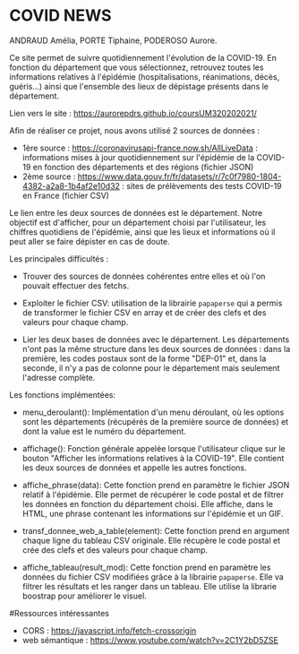 # COVID NEWS

ANDRAUD Amélia, PORTE Tiphaine, PODEROSO Aurore.

Ce site permet de suivre quotidiennement l'évolution de la COVID-19. En fonction du département que vous sélectionnez, retrouvez toutes les informations relatives à l'épidémie (hospitalisations, réanimations, décès, guéris...) ainsi que l'ensemble des lieux de dépistage présents dans le département.

Lien vers le site : https://aurorepdrs.github.io/coursUM320202021/


Afin de réaliser ce projet, nous avons utilisé 2 sources de données : 

- 1ère source : https://coronavirusapi-france.now.sh/AllLiveData : informations mises à jour quotidiennement sur l'épidémie de la COVID-19 en fonction des départements et des régions (fichier JSON)
- 2ème source : https://www.data.gouv.fr/fr/datasets/r/7c0f7980-1804-4382-a2a8-1b4af2e10d32 : sites de prélèvements des tests COVID-19 en France (fichier CSV)

Le lien entre les deux sources de données est le département. Notre objectif est d'afficher, pour un département choisi par l'utilisateur, les chiffres quotidiens de l'épidémie, ainsi que les lieux et informations où il peut aller se faire dépister en cas de doute. 

Les principales difficultés : 

- Trouver des sources de données cohérentes entre elles et où l'on pouvait effectuer des fetchs.

- Exploiter le fichier CSV: utilisation de la librairie `papaperse` qui a permis de transformer le fichier CSV en array et de créer des clefs et des valeurs pour chaque champ.

- Lier les deux bases de données avec le département. Les départements n'ont pas la même structure dans les deux sources de données : dans la première, les codes postaux sont de la forme "DEP-01" et, dans la seconde, il n'y a pas de colonne pour le département mais seulement l'adresse complète.

Les fonctions implémentées:

- menu_deroulant(): Implémentation d'un menu déroulant, où les options sont les départements (récupérés de la première source de données) et dont la value est le numéro du département. 

- affichage(): Fonction générale appelée lorsque l'utilisateur clique sur le bouton "Afficher les informations relatives à la COVID-19". Elle contient les deux sources de données et appelle les autres fonctions. 

- affiche_phrase(data): Cette fonction prend en paramètre le fichier JSON relatif à l'épidémie. Elle permet de récupérer le code postal et de filtrer les données en fonction du département choisi. Elle affiche, dans le HTML, une phrase contenant les informations sur l'épidémie et un GIF.

- transf_donnee_web_a_table(element): Cette fonction prend en argument chaque ligne du tableau CSV originale. Elle récupère le code postal et crée des clefs et des valeurs pour chaque champ.

- affiche_tableau(result_mod): Cette fonction prend en paramètre les données du fichier CSV modifiées grâce à la librairie `papaperse`. Elle va filtrer les résultats et les ranger dans un tableau. Elle utilise la librarie boostrap pour améliorer le visuel. 

#Ressources intéressantes 

* CORS : https://javascript.info/fetch-crossorigin
* web sémantique : https://www.youtube.com/watch?v=2C1Y2bD5ZSE